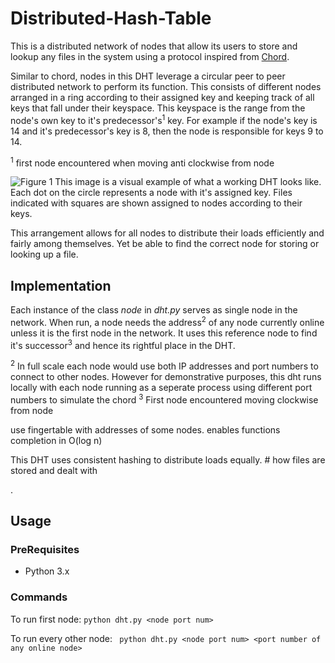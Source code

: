 # Distributed-Hash-Table

This is a distributed network of nodes that allow its users to store and lookup any files in the system using a protocol inspired from [Chord](https://pdos.csail.mit.edu/papers/ton:chord/paper-ton.pdf).

Similar to chord, nodes in this DHT leverage a circular peer to peer distributed network to perform its function. This consists of different nodes arranged in a ring according to their assigned key and keeping track of all keys that fall under their keyspace. This keyspace is the range from the node's own key to it's predecessor's<sup>1</sup> key. For example if the node's key is 14 and it's predecessor's key is 8, then the node is responsible for keys 9 to 14.

<sup>1</sup> first node encountered when moving anti clockwise from node

![Figure 1](https://www.researchgate.net/figure/fig2_228057545)
This image is a visual example of what a working DHT looks like. Each dot on the circle represents a node with it's assigned key. Files indicated with squares are shown assigned to nodes according to their keys.

This arrangement allows for all nodes to distribute their loads efficiently and fairly among themselves. Yet be able to find the correct node for storing or looking up a file.

## Implementation

Each instance of the class _node_ in _dht.py_ serves as single node in the network. When run, a node needs the address<sup>2</sup> of any node currently online unless it is the first node in the network. It uses this reference node to find it's successor<sup>3</sup> and hence its rightful place in the DHT.

<sup>2</sup> In full scale each node would use both IP addresses and port numbers to connect to other nodes. However for demonstrative purposes, this dht runs locally with each node running as a seperate process using different port numbers to simulate the chord
<sup>3</sup> First node encountered moving clockwise from node

use fingertable with addresses of some nodes. enables functions completion in O(log n)

This DHT uses consistent hashing to distribute loads equally. # how files are stored and dealt with

.

## Usage

### PreRequisites

- Python 3.x

### Commands

To run first node:
`python dht.py <node port num>`

To run every other node:
` python dht.py <node port num> <port number of any online node>`
